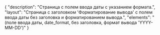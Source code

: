 {
"description": "Страница с полем ввода даты с указанием формата.",
"layout": "Страница с заголовком 'Форматирование вывода' с полем ввода даты без заголовка и форматированием вывода.",
"elements": "(поле ввода даты, date_format, без заголовка, формат вывода 'YYYY-MM-DD')"
}